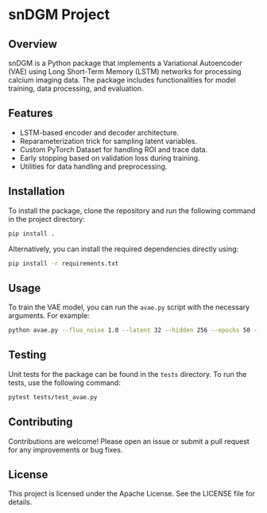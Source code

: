 # snDGM Project

## Overview
snDGM is a Python package that implements a Variational Autoencoder (VAE) using Long Short-Term Memory (LSTM) networks for processing calcium imaging data. The package includes functionalities for model training, data processing, and evaluation.

## Features
- LSTM-based encoder and decoder architecture.
- Reparameterization trick for sampling latent variables.
- Custom PyTorch Dataset for handling ROI and trace data.
- Early stopping based on validation loss during training.
- Utilities for data handling and preprocessing.

## Installation
To install the package, clone the repository and run the following command in the project directory:

```bash
pip install .
```

Alternatively, you can install the required dependencies directly using:

```bash
pip install -r requirements.txt
```

## Usage
To train the VAE model, you can run the `avae.py` script with the necessary arguments. For example:

```bash
python avae.py --fluo_noise 1.0 --latent 32 --hidden 256 --epochs 50 --batch 16 --seed 0 --rate 0.001 --beta_kl 1 --retrain False --save True
```

## Testing
Unit tests for the package can be found in the `tests` directory. To run the tests, use the following command:

```bash
pytest tests/test_avae.py
```

## Contributing
Contributions are welcome! Please open an issue or submit a pull request for any improvements or bug fixes.

## License
This project is licensed under the Apache License. See the LICENSE file for details.